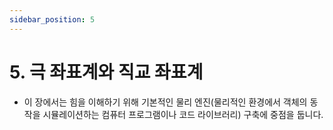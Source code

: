 ```yaml
---
sidebar_position: 5
---
```


# 5. 극 좌표계와 직교 좌표계

- 이 장에서는 힘을 이해하기 위해 기본적인 물리 엔진(물리적인 환경에서 객체의 동작을 시뮬레이션하는 컴퓨터 프로그램이나 코드 라이브러리) 구축에 중점을 둡니다.
